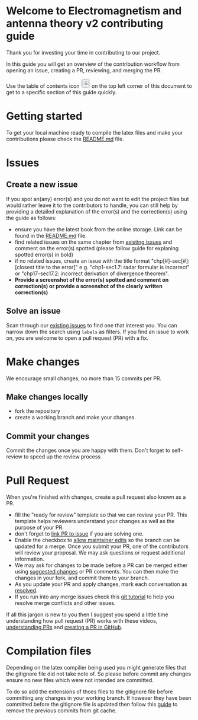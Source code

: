 # Welcome to Electromagnetism and antenna theory v2 contributing guide
Thank you for investing your time in contributing to our project.

In this guide you will get an overview of the contribution workflow from opening an issue, creating a PR, reviewing, and merging the PR.

Use the table of contents icon <img src="./assets/images/table-of-contents.png" width="25" height="25" /> on the top left corner of this document to get to a specific section of this guide quickly.

# Getting started
To get your local machine ready to compile the latex files and make your contributions please check the [README.md](./README.md) file.

# Issues
## Create a new issue
If you spot an(any) error(s) and you do not want to edit the project files but would rather leave it to the contributors to handle, you can still help by providing a detailed explanation of the error(s) and the correction(s) using the guide as follows:

- ensure you have the latest book from the online storage. Link can be found in the [README.md](./README.md) file.
- find related issues on the same chapter from [existing issues](https://github.com/AllisonOge/electromagnetism-and-antenna-theory-v2-1/issues) and comment on the error(s) spotted (please follow guide for explaning spotted error(s) in bold)
- if no related issues, create an issue with the title format "chp[#]-sec[#]: [closest title to the error]" e.g. "chp1-sec1.7: radar formular is incorrect" or "chp17-sec17.2: incorrect derivation of divergence theorem".
- **Provide a screenshot of the error(s) spotted and comment on correction(s) or provide a screenshot of the clearly written correction(s)**

## Solve an issue
Scan through our [existing issues](https://github.com/AllisonOge/electromagnetism-and-antenna-theory-v2-1/issues) to find one that interest you. You can narrow down the search using `labels` as filters. If you find an issue to work on, you are welcome to open a pull request (PR) with a fix.

# Make changes
We encourage small changes, no more than 15 commits per PR.

## Make changes locally
- fork the repository 
- create a working branch and make your changes.

## Commit your changes
Commit the changes once you are happy with them. Don't forget to self-review to speed up the review process

# Pull Request
When you're finished with changes, create a pull request also known as a PR.
- fill the "ready for review" template so that we can review your PR.  This template helps reviewers understand your changes as well as the purpose of your PR.
- don't forget to [link PR to issue](https://docs.github.com/en/issues/tracking-your-work-with-issues/linking-a-pull-request-to-an-issue) if you are solving one.
- Enable the checkbox to [allow maintainer edits](https://docs.github.com/en/github/collaborating-with-issues-and-pull-requests/allowing-changes-to-a-pull-request-branch-created-from-a-fork) so the branch can be updated for a merge. Once you submit your PR, one of the contributors will review your proposal. We may ask questions or request additional information.
- We may ask for changes to be made before a PR can be merged either using [suggested changes](https://docs.github.com/en/github/collaborating-with-issues-and-pull-requests/incorporating-feedback-in-your-pull-request) or PR comments. You can then make the changes in your fork, and commit them to your branch.
- As you update your PR and apply changes, mark each conversation as [resolved](https://docs.github.com/en/github/collaborating-with-issues-and-pull-requests/commenting-on-a-pull-request#resolving-conversations).
- If you run into any merge issues check this [git tutorial](https://github.com/skills/resolve-merge-conflicts) to help you resolve merge conflicts and other issues.

If all this jargon is new to you then I suggest you spend a little time understanding how pull request (PR) works with these videos, [understanding PRs](https://www.youtube.com/watch?v=For9VtrQx58) and [creating a PR in GitHub](https://www.youtube.com/watch?v=rgbCcBNZcdQ).

# Compilation files
Depending on the latex compilier being used you might generate files that the gitignore file did not take note of. So please before commit any changes ensure no new files which were not intended are committed. 

To do so add the extensions of thoes files to the gitignore file before committing any changes in your working branch. If however they have been committed before the gitignore file is updated then follow this [guide](https://devconnected.com/how-to-clear-git-cache/) to remove the previous commits from git cache.
